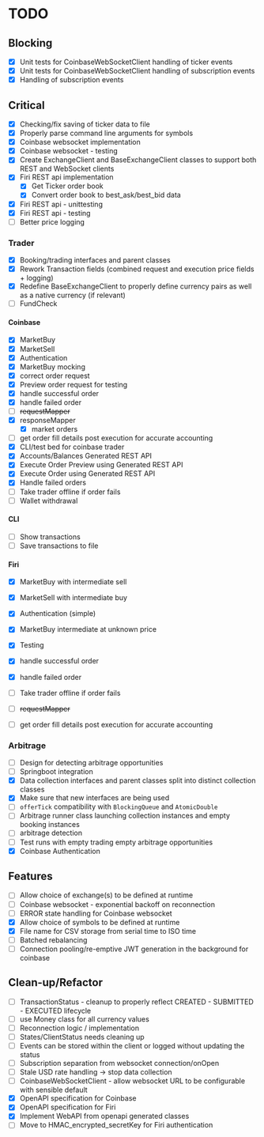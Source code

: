 # TODO

## Blocking
- [X] Unit tests for CoinbaseWebSocketClient handling of ticker events
- [X] Unit tests for CoinbaseWebSocketClient handling of subscription events
- [X] Handling of subscription events

## Critical
- [X] Checking/fix saving of ticker data to file
- [X] Properly parse command line arguments for symbols
- [X] Coinbase websocket implementation
- [X] Coinbase websocket - testing
- [X] Create ExchangeClient and BaseExchangeClient classes to support both REST and WebSocket clients
- [X] Firi REST api implementation
    - [x] Get Ticker order book
    - [X] Convert order book to best_ask/best_bid data
- [X] Firi REST api - unittesting
- [X] Firi REST api - testing
- [ ] Better price logging

### Trader
- [X] Booking/trading interfaces and parent classes
- [X] Rework Transaction fields (combined request and execution price fields + logging)
- [X] Redefine BaseExchangeClient to properly define currency pairs as well as a native currency (if relevant)
- [ ] FundCheck

#### Coinbase
- [X] MarketBuy
- [X] MarketSell
- [X] Authentication
- [X] MarketBuy mocking
- [X] correct order request
- [X] Preview order request for testing
- [X] handle successful order
- [X] handle failed order
- [ ] ~~requestMapper~~
- [X] responseMapper
  - [X] market orders
- [ ] get order fill details post execution for accurate accounting
- [X] CLI/test bed for coinbase trader
- [X] Accounts/Balances Generated REST API
- [X] Execute Order Preview using Generated REST API
- [X] Execute Order using Generated REST API
- [X] Handle failed orders
- [ ] Take trader offline if order fails
- [ ] Wallet withdrawal

#### CLI
- [ ] Show transactions
- [ ] Save transactions to file

#### Firi
- [X] MarketBuy with intermediate sell
- [X] MarketSell with intermediate buy
- [X] Authentication (simple)
- [X] MarketBuy intermediate at unknown price
- [X] Testing
- [X] handle successful order
- [X] handle failed order
- [ ] Take trader offline if order fails
- [ ] ~~requestMapper~~
- [ ] get order fill details post execution for accurate accounting


### Arbitrage
- [ ] Design for detecting arbitrage opportunities
- [ ] Springboot integration
- [X] Data collection interfaces and parent classes split into distinct collection classes
- [X] Make sure that new interfaces are being used
- [ ] `offerTick` compatibility with `BlockingQueue` and `AtomicDouble`
- [ ] Arbitrage runner class launching collection instances and empty booking instances
- [ ] arbitrage detection
- [ ] Test runs with empty trading empty arbitrage opportunities
- [X] Coinbase Authentication

## Features
- [ ] Allow choice of exchange(s) to be defined at runtime
- [ ] Coinbase websocket - exponential backoff on reconnection
- [ ] ERROR state handling for Coinbase websocket
- [X] Allow choice of symbols to be defined at runtime
- [X] File name for CSV storage from serial time to ISO time
- [ ] Batched rebalancing
- [ ] Connection pooling/re-emptive JWT generation in the background for coinbase

## Clean-up/Refactor
- [ ] TransactionStatus - cleanup to properly reflect CREATED - SUBMITTED - EXECUTED lifecycle
- [ ] use Money class for all currency values
- [ ] Reconnection logic / implementation 
- [ ] States/ClientStatus needs cleaning up
- [ ] Events can be stored within the client or logged without updating the status
- [ ] Subscription separation from websocket connection/onOpen
- [ ] Stale USD rate handling -> stop data collection
- [ ] CoinbaseWebSocketClient - allow websocket URL to be configurable with sensible default
- [X] OpenAPI specification for Coinbase
- [X] OpenAPI specification for Firi
- [X] Implement WebAPI from openapi generated classes
- [ ] Move to HMAC_encrypted_secretKey for Firi authentication